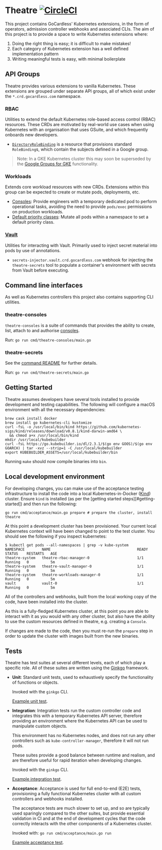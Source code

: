 # Theatre [![CircleCI](https://circleci.com/gh/gocardless/theatre.svg?style=svg)](https://circleci.com/gh/gocardless/theatre)

This project contains GoCardless' Kubernetes extensions, in the form of
operators, admission controller webhooks and associated CLIs. The aim of this
project is to provide a space to write Kubernetes extensions where:

1. Doing the right thing is easy; it is difficult to make mistakes!
2. Each category of Kubernetes extension has a well defined implementation pattern
3. Writing meaningful tests is easy, with minimal boilerplate

## API Groups

Theatre provides various extensions to vanilla Kubernetes. These extensions are
grouped under separate API groups, all of which exist under the
`*.crd.gocardless.com` namespace.

### RBAC

Utilities to extend the default Kubernetes role-based access control (RBAC)
resources.
These CRDs are motivated by real-world use cases when using
Kubernetes with an organisation that uses GSuite, and which frequently onboards
new developers.

- [`DirectoryRoleBinding`][sample-drb] is a resource that provisions standard
  `RoleBinding`s, which contain the subjects defined in a  Google group.

> Note: In a GKE Kubernetes cluster this may soon be superseded by the [Google
> Groups for GKE][gke-groups] functionality.

[sample-drb]: config/samples/rbac_v1alpha1_directoryrolebinding.yaml
[gke-groups]: https://cloud.google.com/kubernetes-engine/docs/how-to/role-based-access-control#google-groups-for-gke

### Workloads

Extends core workload resources with new CRDs. Extensions within this group can be
expected to create or mutate pods, deployments, etc.

- [Consoles](controllers/workloads/console/README.md): Provide engineers with a temporary
  dedicated pod to perform operational tasks, avoiding the need to provide
  `pods/exec` permissions on production workloads.
- [Default priority classes](apis/workloads/v1alpha1/README.md): Mutate all pods within a
  namespace to set a default priority class.

### [Vault](apis/vault/v1alpha1/README.md)

Utilities for interacting with Vault. Primarily used to inject secret material
into pods by use of annotations.

- `secrets-injector.vault.crd.gocardless.com` webhook for injecting the
  `theatre-secrets` tool to populate a container's environment with secrets
  from Vault before executing.

## Command line interfaces

As well as Kubernetes controllers this project also contains supporting CLI
utilities.

### theatre-consoles

`theatre-consoles` is a suite of commands that provides the ability to create,
list, attach to and authorise [consoles](#workloads).

Run: `go run cmd/theatre-consoles/main.go`

### theatre-secrets

See the [command README](cmd/theatre-secrets/README.md) for further details.

Run: `go run cmd/theatre-secrets/main.go`

## Getting Started

Theatre assumes developers have several tools installed to provide development
and testing capabilities. The following will configure a macOS environment with
all the necessary dependencies:

```shell
brew cask install docker
brew install go kubernetes-cli kustomize
curl -fsL -o /usr/local/bin/kind https://github.com/kubernetes-sigs/kind/releases/download/v0.8.1/kind-darwin-amd64 \
  && chmod a+x /usr/local/bin/kind
mkdir /usr/local/kubebuilder
curl -fsL https://go.kubebuilder.io/dl/2.3.1/$(go env GOOS)/$(go env GOARCH) | tar -xvz --strip=1 -C /usr/local/kubebuilder
export KUBEBUILDER_ASSETS=/usr/local/kubebuilder/bin
```

Running `make` should now compile binaries into `bin`.

## Local development environment

For developing changes, you can make use of the acceptance testing
infrastructure to install the code into a local Kubernetes-in-Docker
([Kind][kind]) cluster.
Ensure `kind` is installed (as per the [getting started
steps][#getting-started]) and then run the following:


```
go run cmd/acceptance/main.go prepare # prepare the cluster, install theatre
```

At this point a development cluster has been provisioned. Your current local
Kubernetes context will have been changed to point to the test cluster. You
should see the following if you inspect kubernetes:

```console
$ kubectl get pods --all-namespaces | grep -v kube-system
NAMESPACE        NAME                                        READY   STATUS    RESTARTS   AGE
theatre-system   theatre-rbac-manager-0                      1/1     Running   0          5m
theatre-system   theatre-vault-manager-0                     1/1     Running   0          5m
theatre-system   theatre-workloads-manager-0                 1/1     Running   0          5m
vault            vault-0                                     1/1     Running   0          5m
```

All of the controllers and webhooks, built from the local working copy of the
code, have been installed into the cluster.

As this is a fully-fledged Kubernetes cluster, at this point you are able to
interact with it as you would with any other cluster, but also have the ability
to use the custom resources defined in theatre, e.g. creating a `Console`.

If changes are made to the code, then you must re-run the `prepare` step in
order to update the cluster with images built from the new binaries.

[kind]: https://github.com/kubernetes-sigs/kind

## Tests

Theatre has test suites at several different levels, each of which play a
specific role. All of these suites are written using the [Ginkgo][ginkgo]
framework.

- **Unit**: Standard unit tests, used to exhaustively specify the functionality of
  functions or objects.

  Invoked with the `ginkgo` CLI.

  [Example unit test](apis/workloads/v1alpha1/helpers_test.go).

- **Integration**: Integration tests run the custom controller code and
  integrates this with a temporary Kubernetes API server, therefore providing an
  environment where the Kubernetes API can be used to manipulate custom objects.

  This environment has no Kubernetes nodes, and does not run any other
  controllers such as `kube-controller-manager`, therefore it will not run pods.

  These suites provide a good balance between runtime and realism, and are
  therefore useful for rapid iteration when developing changes.

  Invoked with the `ginkgo` CLI.

  [Example integration test](apis/workloads/v1alpha1/integration/priority_integration_test.go).

- **Acceptance**: Acceptance is used for full end-to-end (E2E) tests,
  provisioning a fully functional Kubernetes cluster with all custom controllers
  and webhooks installed.

  The acceptance tests are much slower to set up, and so are typically used
  sparingly compared to the other suites, but provide essential validation in CI
  and at the end of development cycles that the code correctly interacts with
  the other components of a Kubernetes cluster.

  Invoked with: `go run cmd/acceptance/main.go run`

  [Example acceptance test](cmd/workloads-manager/acceptance/acceptance.go).

[ginkgo]: https://onsi.github.io/ginkgo
